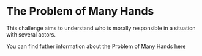 # The Problem of Many Hands

This challenge aims to understand who is morally responsible in a situation with several actors.

You can find futher information about the Problem of Many Hands [here](../../Accountability/L3.Problem_of_Many_Hands.md)







